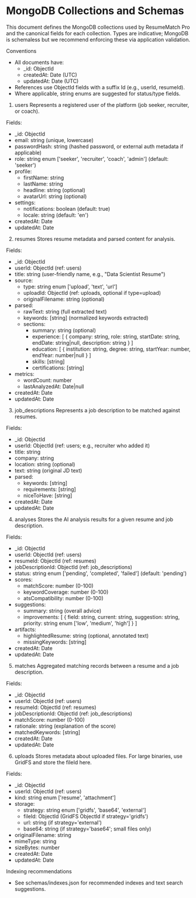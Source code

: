 # MongoDB Collections and Schemas

This document defines the MongoDB collections used by ResumeMatch Pro and the canonical fields for each collection. Types are indicative; MongoDB is schemaless but we recommend enforcing these via application validation.

Conventions
- All documents have:
  - _id: ObjectId
  - createdAt: Date (UTC)
  - updatedAt: Date (UTC)
- References use ObjectId fields with a suffix Id (e.g., userId, resumeId).
- Where applicable, string enums are suggested for status/type fields.

1) users
Represents a registered user of the platform (job seeker, recruiter, or coach).

Fields:
- _id: ObjectId
- email: string (unique, lowercase)
- passwordHash: string (hashed password, or external auth metadata if applicable)
- role: string enum ['seeker', 'recruiter', 'coach', 'admin'] (default: 'seeker')
- profile:
  - firstName: string
  - lastName: string
  - headline: string (optional)
  - avatarUrl: string (optional)
- settings:
  - notifications: boolean (default: true)
  - locale: string (default: 'en')
- createdAt: Date
- updatedAt: Date

2) resumes
Stores resume metadata and parsed content for analysis.

Fields:
- _id: ObjectId
- userId: ObjectId (ref: users)
- title: string (user-friendly name, e.g., "Data Scientist Resume")
- source:
  - type: string enum ['upload', 'text', 'url']
  - uploadId: ObjectId (ref: uploads, optional if type=upload)
  - originalFilename: string (optional)
- parsed:
  - rawText: string (full extracted text)
  - keywords: [string] (normalized keywords extracted)
  - sections:
    - summary: string (optional)
    - experience: [ { company: string, role: string, startDate: string, endDate: string|null, description: string } ]
    - education: [ { institution: string, degree: string, startYear: number, endYear: number|null } ]
    - skills: [string]
    - certifications: [string]
- metrics:
  - wordCount: number
  - lastAnalyzedAt: Date|null
- createdAt: Date
- updatedAt: Date

3) job_descriptions
Represents a job description to be matched against resumes.

Fields:
- _id: ObjectId
- userId: ObjectId (ref: users; e.g., recruiter who added it)
- title: string
- company: string
- location: string (optional)
- text: string (original JD text)
- parsed:
  - keywords: [string]
  - requirements: [string]
  - niceToHave: [string]
- createdAt: Date
- updatedAt: Date

4) analyses
Stores the AI analysis results for a given resume and job description.

Fields:
- _id: ObjectId
- userId: ObjectId (ref: users)
- resumeId: ObjectId (ref: resumes)
- jobDescriptionId: ObjectId (ref: job_descriptions)
- status: string enum ['pending', 'completed', 'failed'] (default: 'pending')
- scores:
  - matchScore: number (0-100)
  - keywordCoverage: number (0-100)
  - atsCompatibility: number (0-100)
- suggestions:
  - summary: string (overall advice)
  - improvements: [ { field: string, current: string, suggestion: string, priority: string enum ['low', 'medium', 'high'] } ]
- artifacts:
  - highlightedResume: string (optional, annotated text)
  - missingKeywords: [string]
- createdAt: Date
- updatedAt: Date

5) matches
Aggregated matching records between a resume and a job description.

Fields:
- _id: ObjectId
- userId: ObjectId (ref: users)
- resumeId: ObjectId (ref: resumes)
- jobDescriptionId: ObjectId (ref: job_descriptions)
- matchScore: number (0-100)
- rationale: string (explanation of the score)
- matchedKeywords: [string]
- createdAt: Date
- updatedAt: Date

6) uploads
Stores metadata about uploaded files. For large binaries, use GridFS and store the fileId here.

Fields:
- _id: ObjectId
- userId: ObjectId (ref: users)
- kind: string enum ['resume', 'attachment']
- storage:
  - strategy: string enum ['gridfs', 'base64', 'external']
  - fileId: ObjectId (GridFS ObjectId if strategy='gridfs')
  - url: string (if strategy='external')
  - base64: string (if strategy='base64'; small files only)
- originalFilename: string
- mimeType: string
- sizeBytes: number
- createdAt: Date
- updatedAt: Date

Indexing recommendations
- See schemas/indexes.json for recommended indexes and text search suggestions.
